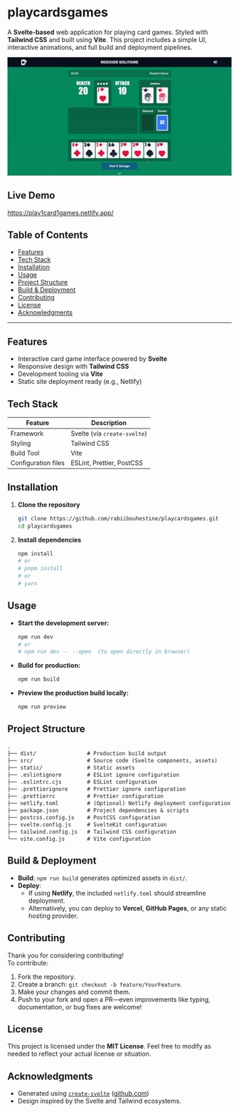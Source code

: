 # playcardsgames

A **Svelte-based** web application for playing card games. Styled with **Tailwind CSS** and built using **Vite**. This project includes a simple UI, interactive animations, and full build and deployment pipelines.

![Preview](preview.gif)

##  Live Demo

https://play1card1games.netlify.app/

##  Table of Contents

- [Features](#features)
- [Tech Stack](#tech-stack)
- [Installation](#installation)
- [Usage](#usage)
- [Project Structure](#project-structure)
- [Build & Deployment](#build--deployment)
- [Contributing](#contributing)
- [License](#license)
- [Acknowledgments](#acknowledgments)

---

## Features

- Interactive card game interface powered by **Svelte**
- Responsive design with **Tailwind CSS**
- Development tooling via **Vite**
- Static site deployment ready (e.g., Netlify)

## Tech Stack

| Feature              | Description                         |
|----------------------|-------------------------------------|
| Framework            | Svelte (via `create-svelte`)        |
| Styling              | Tailwind CSS                        |
| Build Tool           | Vite                                |
| Configuration files  | ESLint, Prettier, PostCSS           |

## Installation

1. **Clone the repository**

   ```bash
   git clone https://github.com/rabiibouhestine/playcardsgames.git
   cd playcardsgames
   ```

2. **Install dependencies**

   ```bash
   npm install
   # or
   # pnpm install
   # or
   # yarn
   ```

## Usage

- **Start the development server:**

  ```bash
  npm run dev
  # or
  # npm run dev -- --open  (to open directly in browser)
  ```

- **Build for production:**

  ```bash
  npm run build
  ```

- **Preview the production build locally:**

  ```bash
  npm run preview
  ```

## Project Structure

```
.
├── dist/                # Production build output
├── src/                 # Source code (Svelte components, assets)
├── static/              # Static assets
├── .eslintignore        # ESLint ignore configuration
├── .eslintrc.cjs        # ESLint configuration
├── .prettierignore      # Prettier ignore configuration
├── .prettierrc          # Prettier configuration
├── netlify.toml         # (Optional) Netlify deployment configuration
├── package.json         # Project dependencies & scripts
├── postcss.config.js    # PostCSS configuration
├── svelte.config.js     # SvelteKit configuration
├── tailwind.config.js   # Tailwind CSS configuration
└── vite.config.js       # Vite configuration
```

## Build & Deployment

- **Build**: `npm run build` generates optimized assets in `dist/`.
- **Deploy**:  
  - If using **Netlify**, the included `netlify.toml` should streamline deployment.  
  - Alternatively, you can deploy to **Vercel**, **GitHub Pages**, or any static hosting provider.

## Contributing

Thank you for considering contributing!  
To contribute:

1. Fork the repository.  
2. Create a branch: `git checkout -b feature/YourFeature`.  
3. Make your changes and commit them.  
4. Push to your fork and open a PR—even improvements like typing, documentation, or bug fixes are welcome!

## License

This project is licensed under the **MIT License**. Feel free to modify as needed to reflect your actual license or situation.

## Acknowledgments

- Generated using [`create-svelte`](https://github.com/sveltejs/kit) ([github.com](https://github.com/rabiibouhestine/playcardsgames))  
- Design inspired by the Svelte and Tailwind ecosystems.
